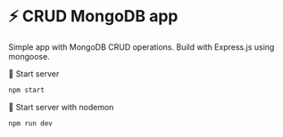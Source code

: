 # :zap: CRUD MongoDB app
Simple app with MongoDB CRUD operations. Build with Express.js using mongoose.

:rocket: Start server 
```sh
npm start
```
:wrench: Start server with nodemon
```sh
npm run dev
```
